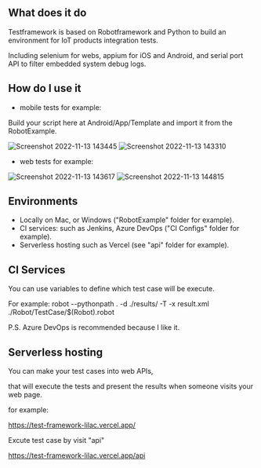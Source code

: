 ## What does it do
Testframework is based on Robotframework and Python to build an environment for IoT products integration tests.

Including selenium for webs, appium for iOS and Android, and serial port API to filter embedded system debug logs.

## How do I use it
- mobile tests for example:

Build your script here at Android/App/Template and import it from the RobotExample.

![Screenshot 2022-11-13 143445](https://user-images.githubusercontent.com/98958185/201509124-12264a1c-46c9-4cae-9a4c-f5a11e437321.png)
![Screenshot 2022-11-13 143310](https://user-images.githubusercontent.com/98958185/201509077-f32ea556-e6fe-4701-9591-888bea58b330.png)

- web tests for example:

![Screenshot 2022-11-13 143617](https://user-images.githubusercontent.com/98958185/201509185-e6a0a872-68c9-4801-b33d-8d59cbbb542a.png)
![Screenshot 2022-11-13 144815](https://user-images.githubusercontent.com/98958185/201509552-62ccebad-1924-4fe8-a13b-769744c3f564.png)


## Environments
- Locally on Mac, or Windows ("RobotExample" folder for example).
- CI services: such as Jenkins, Azure DevOps ("CI Configs" folder for example).
- Serverless hosting such as Vercel (see "api" folder for example).


## CI Services
You can use variables to define which test case will be execute.

For example: robot --pythonpath . -d ./results/ -T -x result.xml ./Robot/TestCase/$(Robot).robot

P.S. Azure DevOps is recommended because I like it.


## Serverless hosting
You can make your test cases into web APIs,

that will execute the tests and present the results when someone visits your web page.

for example:

https://test-framework-lilac.vercel.app/

Excute test case by visit "api"

https://test-framework-lilac.vercel.app/api

